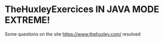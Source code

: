 # TheHuxleyExercices IN JAVA MODE EXTREME!
 Some questions on the site https://www.thehuxley.com/ resolved
